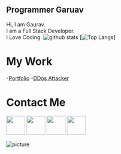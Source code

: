 ## Programmer Garuav
Hi, I am Gaurav.
<br>
I am a Full Stack Developer.
<br>
I Love Coding.
![github stats](https://github-readme-stats.vercel.app/api?username=programmergaurav&show_icons=true&title_color=fff&icon_color=79ff97&text_color=9f9f9f&bg_color=151515)
[![Top Langs](https://github-readme-stats.vercel.app/api/top-langs/?username=programmergaurav)]

# My Work
-[Portfolio](https://programmergaurav.me)
-[DDos Attacker](https://github.com/ProgrammerGaurav/DDos-Attack)

# Contact Me
<a href="https://github.com/ProgrammerGaurav"><img src="https://cdn.worldvectorlogo.com/logos/github-1.svg" width=50></a>
<a href="https://instagram.com/programmergaurav"><img src="https://cdn.worldvectorlogo.com/logos/instagram-2016.svg" width=50></a>
<a href="https://www.linkedin.com/in/gaurav-gupta-ab8b7a175/"><img src="https://cdn.worldvectorlogo.com/logos/linkedin-icon-2.svg" width=50></a>
<a href="https://www.facebook.com/profile.php?id=100026746380141"><img src="https://cdn.worldvectorlogo.com/logos/facebook-icon.svg" width=50></a>

![picture](https://raw.githubusercontent.com/saadeghi/saadeghi/master/dino.gif)
